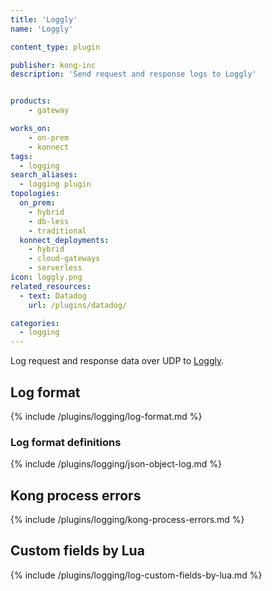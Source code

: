 ```yaml
---
title: 'Loggly'
name: 'Loggly'

content_type: plugin

publisher: kong-inc
description: 'Send request and response logs to Loggly'


products:
    - gateway

works_on:
    - on-prem
    - konnect
tags: 
  - logging
search_aliases:
  - logging plugin
topologies:
  on_prem:
    - hybrid
    - db-less
    - traditional
  konnect_deployments:
    - hybrid
    - cloud-gateways
    - serverless
icon: loggly.png
related_resources:
  - text: Datadog
    url: /plugins/datadog/

categories:
  - logging
---
```


Log request and response data over UDP to [Loggly](https://www.loggly.com).

## Log format

{% include /plugins/logging/log-format.md %}

### Log format definitions 

{% include /plugins/logging/json-object-log.md %}

## Kong process errors

{% include /plugins/logging/kong-process-errors.md %}

## Custom fields by Lua

{% include /plugins/logging/log-custom-fields-by-lua.md %}
